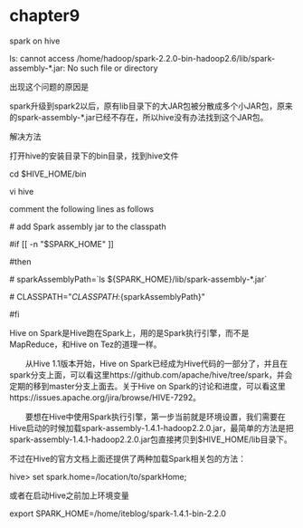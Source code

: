 # chapter9

spark on hive

ls: cannot access /home/hadoop/spark-2.2.0-bin-hadoop2.6/lib/spark-assembly-\*.jar: No such file or directory

出现这个问题的原因是

spark升级到spark2以后，原有lib目录下的大JAR包被分散成多个小JAR包，原来的spark-assembly-\*.jar已经不存在，所以hive没有办法找到这个JAR包。

解决方法

打开hive的安装目录下的bin目录，找到hive文件

cd $HIVE\_HOME/bin

vi hive

comment the following lines as follows

\# add Spark assembly jar to the classpath

\#if \[\[ -n "$SPARK\_HOME" \]\]

\#then

\#  sparkAssemblyPath=\`ls ${SPARK\_HOME}/lib/spark-assembly-\*.jar\`

\#  CLASSPATH="${CLASSPATH}:${sparkAssemblyPath}"

\#fi



Hive on Spark是Hive跑在Spark上，用的是Spark执行引擎，而不是MapReduce，和Hive on Tez的道理一样。

　　从Hive 1.1版本开始，Hive on Spark已经成为Hive代码的一部分了，并且在spark分支上面，可以看这里https://github.com/apache/hive/tree/spark，并会定期的移到master分支上面去。关于Hive on Spark的讨论和进度，可以看这里https://issues.apache.org/jira/browse/HIVE-7292。

　　要想在Hive中使用Spark执行引擎，第一步当前就是环境设置，我们需要在Hive启动的时候加载spark-assembly-1.4.1-hadoop2.2.0.jar，最简单的方法是把spark-assembly-1.4.1-hadoop2.2.0.jar包直接拷贝到$HIVE\_HOME/lib目录下。

不过在Hive的官方文档上面还提供了两种加载Spark相关包的方法：

hive&gt; set spark.home=/location/to/sparkHome;

或者在启动Hive之前加上环境变量

export SPARK\_HOME=/home/iteblog/spark-1.4.1-bin-2.2.0

